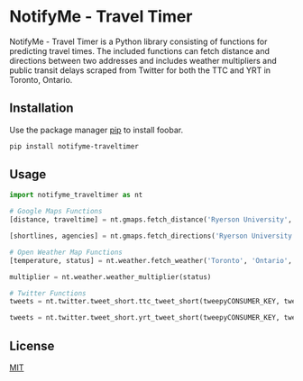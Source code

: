 # NotifyMe - Travel Timer

NotifyMe - Travel Timer is a Python library consisting of functions for predicting travel times. The included functions can fetch distance and directions between two addresses and includes weather multipliers and public transit delays scraped from Twitter for both the TTC and YRT in Toronto, Ontario.

## Installation

Use the package manager [pip](https://pip.pypa.io/en/stable/) to install foobar.

```bash
pip install notifyme-traveltimer
```

## Usage
```python
import notifyme_traveltimer as nt

# Google Maps Functions
[distance, traveltime] = nt.gmaps.fetch_distance('Ryerson University', 'University of Toronto', google_maps_api_key)

[shortlines, agencies] = nt.gmaps.fetch_directions('Ryerson University', 'University of Toronto', google_maps_api_key)

# Open Weather Map Functions
[temperature, status] = nt.weather.fetch_weather('Toronto', 'Ontario', open_weather_map_api_key)

multiplier = nt.weather.weather_multiplier(status)

# Twitter Functions
tweets = nt.twitter.tweet_short.ttc_tweet_short(tweepyCONSUMER_KEY, tweepyCONSUMER_SECRET, tweepyACCESS_TOKEN, tweepyACCESS_TOKEN_SECRET)

tweets = nt.twitter.tweet_short.yrt_tweet_short(tweepyCONSUMER_KEY, tweepyCONSUMER_SECRET, tweepyACCESS_TOKEN, tweepyACCESS_TOKEN_SECRET)
```

## License
[MIT](https://choosealicense.com/licenses/mit/)
